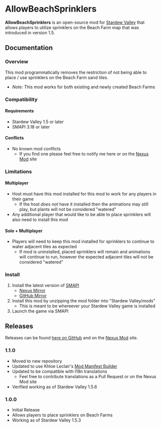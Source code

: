 # AllowBeachSprinklers
**AllowBeachSprinklers** is an open-source mod for [Stardew Valley](https://stardewvalley.net) that allows players to utilize sprinklers on the Beach Farm map that was introduced in version 1.5.

## Documentation
### Overview
This mod programmatically removes the restriction of not being able to place / use sprinklers on the Beach Farm sand tiles.
- *Note:* This mod works for both existing and newly created Beach Farms

### Compatibility
#### Requirements
- Stardew Valley 1.5 or later
- SMAPI 3.18 or later

#### Conflicts
- No known mod conflicts
    - If you find one please feel free to notify me here or on the [Nexus Mod](https://www.nexusmods.com/stardewvalley/mods/7629) site

### Limitations
#### Multiplayer
- Host must have this mod installed for this mod to work for any players in their game
    - If the host *does not* have it installed then the animations may still play, but plants will not be considered "watered"
- Any additional player that would like to be able to place sprinklers will also need to install this mod

#### Solo + Multiplayer
- Players will need to keep this mod installed for sprinklers to continue to water adjacent tiles as expected
    - If mod is uninstalled, placed sprinklers will remain and animations will continue to run, however the expected adjacent tiles will not be considered "watered"

### Install
1. Install the latest version of [SMAPI](https://smapi.io)
    - [Nexus Mirror](https://www.nexusmods.com/stardewvalley/mods/2400)
    - [GitHub Mirror](https://github.com/Pathoschild/SMAPI/releases)
2. Install this mod by unzipping the mod folder into "Stardew Valley/mods"
    - This is meant to be whereever your Stardew Valley game is installed
3. Launch the game via SMAPI

## Releases
Releases can be found [here on GitHub](https://github.com/hedgehog-technologies/StardewMods/releases) and on the [Nexus Mod](https://www.nexusmods.com/stardewvalley/mods/7629) site.
### 1.1.0
- Moved to new repository
- Updated to use Khloe Leclair's [Mod Manifest Builder](https://github.com/KhloeLeclair/Stardew-ModManifestBuilder)
- Updated to be compatible with I18n translations
    - Feel free to contribute translations as a Pull Request or on the Nexus Mod site
- Verified working as of Stardew Valley 1.5.6

### 1.0.0
- Initial Release
- Allows players to place sprinklers on Beach Farms
- Working as of Stardew Valley 1.5.3
